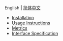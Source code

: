 English | [简体中文](README.zh_CN.md)

* [Installation](installation.md)
* [Usage Instructions](interface_specification.md)
* [Metrics](metrics.md)
* [Interface Specification](interface_specification.md)